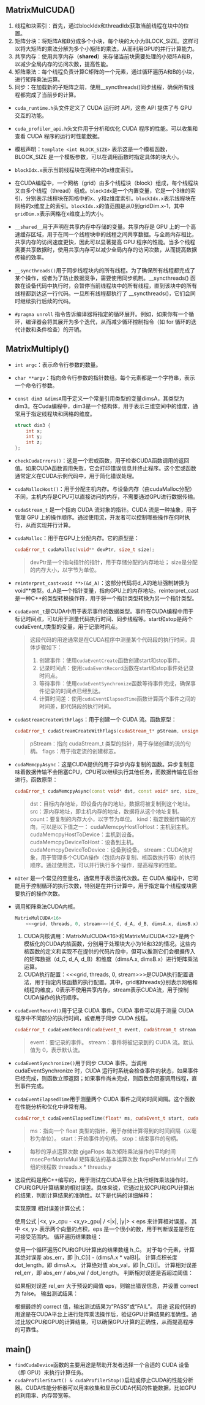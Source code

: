 ## MatrixMulCUDA() ##
1. 线程和块索引：首先，通过blockIdx和threadIdx获取当前线程在块中的位置。
2. 矩阵分块：将矩阵A和B分成多个小块，每个块的大小为BLOCK_SIZE。这样可以将大矩阵的乘法分解为多个小矩阵的乘法，从而利用GPU的并行计算能力。
3. 共享内存：使用共享内存（__shared__）来存储当前块需要处理的小矩阵A和B，以减少全局内存的访问次数，提高性能。
4. 矩阵乘法：每个线程负责计算C矩阵的一个元素，通过循环遍历A和B的小块，进行矩阵乘法运算。
5. 同步：在加载新的子矩阵之前，使用__syncthreads()同步线程，确保所有线程都完成了当前步的计算。
   
- `cuda_runtime.h`头文件定义了 CUDA 运行时 API，这些 API 提供了与 GPU 交互的功能。

- `cuda_profiler_api.h`头文件用于分析和优化 CUDA 程序的性能。可以收集和查看 CUDA 程序的运行时性能数据。

- 模板声明：`template <int BLOCK_SIZE>` 表示这是一个模板函数，BLOCK_SIZE 是一个模板参数，可以在调用函数时指定具体的块大小。

- `blockIdx.x`表示当前线程块在网格中的x维度索引。

- 在CUDA编程中，一个网格（grid）由多个线程块（block）组成，每个线程块又由多个线程（thread）组成。`blockIdx`是一个内置变量，它是一个3维的索引，分别表示线程块在网格中的x、y和z维度索引。`blockIdx.x`表示线程块在网格的x维度上的索引。`blockIdx.x`的值范围是从0到gridDim.x-1，其中`gridDim.x`表示网格在x维度上的大小。

- `__shared__`用于声明在共享内存中存储的变量。共享内存是 GPU 上的一个高速缓存区域，用于在同一个线程块中的线程之间共享数据。与全局内存相比，共享内存的访问速度更快，因此可以显著提高 GPU 程序的性能。当多个线程需要共享数据时，使用共享内存可以减少全局内存的访问次数，从而提高数据传输的效率。

- `__syncthreads()`用于同步线程块内的所有线程。为了确保所有线程都完成了某个操作，或者为了防止数据竞争，需要使用同步机制。__syncthreads() 函数在设备代码中执行时，会暂停当前线程块中的所有线程，直到该块中的所有线程都到达这一行代码。一旦所有线程都执行了 __syncthreads()，它们会同时继续执行后续的代码。

- `#pragma unroll` 指令告诉编译器将指定的循环展开。例如，如果你有一个循环，编译器会将其展开为多个迭代，从而减少循环控制指令（如 for 循环的迭代计数和条件检查）的开销。

## MatrixMultiply() ##
- `int argc`：表示命令行参数的数量。
- `char **argv`：指向命令行参数的指针数组。每个元素都是一个字符串，表示一个命令行参数。
- `const dim3 &dimsA`用于定义一个常量引用类型的变量dimsA，其类型为dim3。在Cuda编程中，dim3是一个结构体，用于表示三维空间中的维度，通常用于指定线程块和网格的维度。
    ```cpp
    struct dim3 {
        int x;
        int y;
        int z;
    };
    ```

- `checkCudaErrors()`：这是一个宏或函数，用于检查CUDA函数调用的返回值。如果CUDA函数调用失败，它会打印错误信息并终止程序。这个宏或函数通常定义在CUDA示例代码中，用于简化错误处理。
- `cudaMallocHost()`：用于分配主机内存。与设备内存（由cudaMalloc分配）不同，主机内存是CPU可以直接访问的内存，不需要通过GPU进行数据传输。
- `cudaStream_t` 是一个指向 CUDA 流对象的指针。CUDA 流是一种抽象，用于管理 GPU 上的操作顺序。通过使用流，开发者可以控制哪些操作在何时执行，从而实现并行计算。
- `cudaMalloc`：用于在GPU上分配内存。它的原型是：
  ```cpp
  cudaError_t cudaMalloc(void** devPtr, size_t size);
  ```
  >devPtr是一个指向指针的指针，用于存储分配的内存地址；
  >size是分配的内存大小，以字节为单位。
- `reinterpret_cast<void **>(&d_A)`：这部分代码将d_A的地址强制转换为void**类型。d_A是一个指针变量，指向GPU上的内存地址。reinterpret_cast是一种C++的类型转换操作符，用于将一个指针类型转换为另一个指针类型。
- `cudaEvent_t`是CUDA中用于表示事件的数据类型。事件在CUDA编程中用于标记时间点，可以用于测量代码执行时间、同步线程等。start和stop是两个cudaEvent_t类型的变量，用于记录时间点。

    >这段代码的用途通常是在CUDA程序中测量某个代码段的执行时间。具体步骤如下：
    >
    >1. 创建事件：使用`cudaEventCreate`函数创建start和stop事件。
    >2. 记录时间点：使用`cudaEventRecord`函数在start和stop事件处记录时间点。
    >3. 等待事件：使用`cudaEventSynchronize`函数等待事件完成，确保事件记录的时间点已经到达。
    >4. 计算时间差：使用`cudaEventElapsedTime`函数计算两个事件之间的时间差，即代码段的执行时间。

- `cudaStreamCreateWithFlags`：用于创建一个 CUDA 流。函数原型：
    ```cpp
    cudaError_t cudaStreamCreateWithFlags(cudaStream_t* pStream, unsigned int flags);
    ```
    >pStream：指向 cudaStream_t 类型的指针，用于存储创建的流的句柄。
    >flags：用于指定流的创建标志。
- `cudaMemcpyAsync`：这是CUDA提供的用于异步内存复制的函数。异步复制意味着数据传输不会阻塞CPU，CPU可以继续执行其他任务，而数据传输在后台进行。函数原型：
    ```cpp
    cudaError_t cudaMemcpyAsync(const void* dst, const void* src, size_t count, cudaMemcpyKind kind, cudaStream_t stream);
    ```
    >dst：目标内存地址，即设备内存的地址，数据将被复制到这个地址。
    >src：源内存地址，即主机内存的地址，数据将从这个地址复制。
    >count：要复制的内存大小，以字节为单位。
    >kind：指定数据传输的方向，可以是以下值之一：
    >   cudaMemcpyHostToHost：主机到主机。
    >   cudaMemcpyHostToDevice：主机到设备。
    >   cudaMemcpyDeviceToHost：设备到主机。
    >   cudaMemcpyDeviceToDevice：设备到设备。
    >stream：CUDA流对象，用于管理多个CUDA操作（包括内存复制、核函数执行等）的执行顺序。通过使用流，可以并行执行多个操作，提高程序的性能。
- `nIter` 是一个常见的变量名，通常用于表示迭代次数。在 CUDA 编程中，它可能用于控制循环的执行次数，特别是在并行计算中，用于指定每个线程或块需要执行的操作次数。
-   调用矩阵乘法CUDA内核。
    ```cpp
    MatrixMulCUDA<16>
        <<<grid, threads, 0, stream>>>(d_C, d_A, d_B, dimsA.x, dimsB.x);
    ```

    1. CUDA内核调用：MatrixMulCUDA<16>和MatrixMulCUDA<32>是两个模板化的CUDA内核函数，分别用于处理块大小为16和32的情况。这些内核函数的定义和实现不在提供的代码片段中，但可以推测它们会根据传入的矩阵数据（d_C, d_A, d_B）和维度（dimsA.x, dimsB.x）进行矩阵乘法运算。
    2. CUDA执行配置：<<<grid, threads, 0, stream>>>是CUDA执行配置语法，用于指定内核函数的执行配置。其中，grid和threads分别表示网格和线程的维度，0表示不使用共享内存，stream表示CUDA流，用于控制CUDA操作的执行顺序。

- `cudaEventRecord()`用于记录 CUDA 事件。CUDA 事件可以用于测量 CUDA 程序中不同部分的执行时间，或者用于同步 CUDA 线程。
    ```cpp
    cudaError_t cudaEventRecord(cudaEvent_t event, cudaStream_t stream = 0);
    ```
    >event：要记录的事件。
    >stream：事件将被记录到的 CUDA 流。默认值为 0，表示默认流。
- `cudaEventSynchronize()`用于同步 CUDA 事件。当调用 cudaEventSynchronize 时，CUDA 运行时系统会检查事件的状态，如果事件已经完成，则函数立即返回；如果事件尚未完成，则函数会阻塞调用线程，直到事件完成。
- `cudaEventElapsedTime`用于测量两个 CUDA 事件之间的时间间隔。这个函数在性能分析和优化中非常有用。
    ```cpp
    cudaError_t cudaEventElapsedTime(float* ms, cudaEvent_t start, cudaEvent_t stop);
    ```
    >ms：指向一个 float 类型的指针，用于存储计算得到的时间间隔（以毫秒为单位）。
    >start：开始事件的句柄。
    >stop：结束事件的句柄。

- 
    >每秒的浮点运算次数 gigaFlops
    >每次矩阵乘法操作的平均时间 msecPerMatrixMul
    >矩阵乘法的基本运算次数 flopsPerMatrixMul
    >工作组的线程数 threads.x * threads.y

-   这段代码是用C++编写的，用于测试在CUDA平台上执行矩阵乘法操作时，CPU和GPU计算结果的相对误差。具体来说，它通过比较CPU和GPU计算出的结果，判断计算结果的准确性。以下是代码的详细解释：

    实现原理
    相对误差计算公式：

    使用公式 |<x, y>_cpu - <x,y>_gpu| / <|x|, |y|> < eps 来计算相对误差。
    其中 <x, y> 表示两个向量的点积，eps 是一个很小的数，用于判断误差是否在可接受范围内。
    循环遍历结果数组：

    使用一个循环遍历CPU和GPU计算出的结果数组 h_C。
    对于每个元素，计算其绝对误差 abs_err，即 |h_C[i] - (dimsA.x * valB)|。
    计算点积长度 dot_length，即 dimsA.x。
    计算绝对值 abs_val，即 |h_C[i]|。
    计算相对误差 rel_err，即 abs_err / abs_val / dot_length。
    判断相对误差是否超过阈值：

    如果相对误差 rel_err 大于预设的阈值 eps，则输出错误信息，并设置 correct 为 false。
    输出测试结果：

    根据最终的 correct 值，输出测试结果为“PASS”或“FAIL”。
    用途
    这段代码的用途是在CUDA平台上进行矩阵乘法操作后，验证GPU计算结果的准确性。通过比较CPU和GPU的计算结果，可以确保GPU计算的正确性，从而提高程序的可靠性。

## main() ##
- `findCudaDevice`函数的主要用途是帮助开发者选择一个合适的 CUDA 设备（即 GPU）来执行计算任务。
- `cudaProfilerStart() & cudaProfilerStop()`启动或停止CUDA的性能分析器。CUDA性能分析器可以用来收集和显示CUDA代码的性能数据，比如GPU的利用率、内存带宽等。
